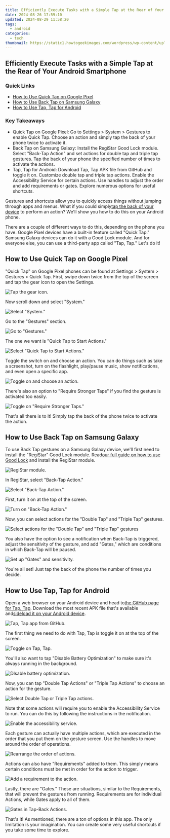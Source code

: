 ```yaml
---
title: Efficiently Execute Tasks with a Simple Tap at the Rear of Your Android Smartphone
date: 2024-08-26 17:59:10
updated: 2024-08-29 11:58:20
tags:
  - android
categories:
  - tech
thumbnail: https://static1.howtogeekimages.com/wordpress/wp-content/uploads/2023/09/android-tap-back.jpg
---
```


## Efficiently Execute Tasks with a Simple Tap at the Rear of Your Android Smartphone

### Quick Links

* [How to Use Quick Tap on Google Pixel](https://ai-driven-video-production.techidaily.com/updated-in-2024-avi-file-joiner-top-10-free-and-easy-to-use-software-options/)
* [How to Use Back Tap on Samsung Galaxy](https://android-location-track.techidaily.com/how-to-intercept-text-messages-on-xiaomi-redmi-note-12t-pro-drfone-by-drfone-virtual-android/)
* [How to Use Tap, Tap for Android](https://change-location.techidaily.com/in-2024-ultimate-guide-to-get-the-meltan-box-pokemon-go-for-vivo-y36i-drfone-by-drfone-virtual-android/)

### Key Takeaways

* Quick Tap on Google Pixel: Go to Settings > System > Gestures to enable Quick Tap. Choose an action and simply tap the back of your phone twice to activate it.
* Back Tap on Samsung Galaxy: Install the RegiStar Good Lock module. Select "Back-Tap Action" and set actions for double tap and triple tap gestures. Tap the back of your phone the specified number of times to activate the actions.
* Tap, Tap for Android: Download Tap, Tap APK file from GitHub and toggle it on. Customize double tap and triple tap actions. Enable the Accessibility Service for certain actions. Use handles to adjust the order and add requirements or gates. Explore numerous options for useful shortcuts.

 Gestures and shortcuts allow you to quickly access things without jumping through apps and menus. What if you could simply[tap the back of your device](https://ai-live-streaming.techidaily.com/updated-in-2024-10-free-football-streaming-sites-to-bookmark/) to perform an action? We'll show you how to do this on your Android phone.

 There are a couple of different ways to do this, depending on the phone you have. Google Pixel devices have a built-in feature called "Quick Tap." Samsung Galaxy devices can do it with a Good Lock module. And for everyone else, you can use a third-party app called "Tap, Tap." Let's do it!

## **How to Use Quick Tap on Google Pixel** 

 "Quick Tap" on Google Pixel phones can be found at Settings > System > Gestures > Quick Tap. First, swipe down twice from the top of the screen and tap the gear icon to open the Settings.

![Tap the gear icon.](https://static1.howtogeekimages.com/wordpress/wp-content/uploads/2023/08/screenshot_20230824-163306-1.png) 

 Now scroll down and select "System."

![Select "System."](https://static1.howtogeekimages.com/wordpress/wp-content/uploads/2023/09/screenshot_20230911-110042.png) 

 Go to the "Gestures" section.

![Go to "Gestures."](https://static1.howtogeekimages.com/wordpress/wp-content/uploads/2023/09/screenshot_20230911-110045.png) 

 The one we want is "Quick Tap to Start Actions."

![Select "Quick Tap to Start Actions."](https://static1.howtogeekimages.com/wordpress/wp-content/uploads/2023/09/screenshot_20230911-110048.png) 

 Toggle the switch on and choose an action. You can do things such as take a screenshot, turn on the flashlight, play/pause music, show notifications, and even open a specific app.

![Toggle on and choose an action.](https://static1.howtogeekimages.com/wordpress/wp-content/uploads/2023/09/screenshot_20230911-110058.png) 

 There's also an option to "Require Stronger Taps" if you find the gesture is activated too easily.

![Toggle on "Require Stronger Taps."](https://static1.howtogeekimages.com/wordpress/wp-content/uploads/2023/09/2023-09-11_14-49-18.png) 

 That's all there is to it! Simply tap the back of the phone twice to activate the action.

## **How to Use Back Tap on Samsung Galaxy** 

 To use Back Tap gestures on a Samsung Galaxy device, we'll first need to install the "RegiStar" Good Lock module. Read[our full guide on how to use Good Lock](https://extra-skills.techidaily.com/in-2024-metaverse-mastery-rapidly-assemble-your-digital-self/) and install the RegiStar module.

![RegiStar module.](https://static1.howtogeekimages.com/wordpress/wp-content/uploads/2023/09/screenshot_20230911_111606_good-lock.jpg) 

 In RegiStar, select "Back-Tap Action."

![Select "Back-Tap Action."](https://static1.howtogeekimages.com/wordpress/wp-content/uploads/2023/09/screenshot_20230911_111616_registar.jpg) 

 First, turn it on at the top of the screen.

![Turn on "Back-Tap Action."](https://static1.howtogeekimages.com/wordpress/wp-content/uploads/2023/09/screenshot_20230911_111745_registar.jpg) 

 Now, you can select actions for the "Double Tap" and "Triple Tap" gestures.

![Select actions for the "Double Tap" and "Triple Tap" gestures](https://static1.howtogeekimages.com/wordpress/wp-content/uploads/2023/09/screenshot_20230911_111718_registar.jpg) 

 You also have the option to see a notification when Back-Tap is triggered, adjust the sensitivity of the gesture, and add "Gates," which are conditions in which Back-Tap will be paused.

![Set up "Gates" and sensitivity.](https://static1.howtogeekimages.com/wordpress/wp-content/uploads/2023/09/2023-09-11_13-51-53.jpg) 

 You're all set! Just tap the back of the phone the number of times you decide.

## **How to Use Tap, Tap for Android** 

 Open a web browser on your Android device and head to[the GitHub page for Tap, Tap](https://github.com/KieronQuinn/TapTap). Download the most recent APK file that's available and[sideload it on your Android device](https://facebook-video-content.techidaily.com/updated-unlock-premium-quality-streaming-on-the-worlds-largest-network/).

![Tap, Tap app from GitHub.](https://static1.howtogeekimages.com/wordpress/wp-content/uploads/2023/09/screenshot_20230911_112146_edge.jpg) 

 The first thing we need to do with Tap, Tap is toggle it on at the top of the screen.

![Toggle on Tap, Tap.](https://static1.howtogeekimages.com/wordpress/wp-content/uploads/2023/09/screenshot_20230911_130424_tap-tap.jpg) 

 You'll also want to tap "Disable Battery Optimization" to make sure it's always running in the background.

![DIsable battery optimization.](https://static1.howtogeekimages.com/wordpress/wp-content/uploads/2023/09/screenshot_20230911_130255_tap-tap.jpg) 

 Now, you can tap "Double Tap Actions" or "Triple Tap Actions" to choose an action for the gesture.

![Select Double Tap or Triple Tap actions.](https://static1.howtogeekimages.com/wordpress/wp-content/uploads/2023/09/screenshot_20230911_130424_tap-tapa.jpg) 

 Note that some actions will require you to enable the Accessibility Service to run. You can do this by following the instructions in the notification.

![Enable the accessibility service.](https://static1.howtogeekimages.com/wordpress/wp-content/uploads/2023/09/screenshot_20230911_130551_settings.jpg) 

 Each gesture can actually have multiple actions, which are executed in the order that you put them on the gesture screen. Use the handles to move around the order of operations.

![Rearrange the order of actions.](https://static1.howtogeekimages.com/wordpress/wp-content/uploads/2023/09/screenshot_20230911_130831_tap-tap.jpg) 

 Actions can also have "Requirements" added to them. This simply means certain conditions must be met in order for the action to trigger.

![Add a requirement to the action.](https://static1.howtogeekimages.com/wordpress/wp-content/uploads/2023/09/2023-09-11_14-53-43.jpg) 

 Lastly, there are "Gates." These are situations, similar to the Requirements, that will prevent the gestures from running. Requirements are for individual Actions, while Gates apply to all of them.

![Gates in Tap-Back Actions.](https://static1.howtogeekimages.com/wordpress/wp-content/uploads/2023/09/screenshot_20230911_130341_tap-tap.jpg) 

 That's it! As mentioned, there are a ton of options in this app. The only limitation is your imagination. You can create some very useful shortcuts if you take some time to explore.

<ins class="adsbygoogle"
     style="display:block"
     data-ad-format="autorelaxed"
     data-ad-client="ca-pub-7571918770474297"
     data-ad-slot="1223367746"></ins>



<ins class="adsbygoogle"
     style="display:block"
     data-ad-client="ca-pub-7571918770474297"
     data-ad-slot="8358498916"
     data-ad-format="auto"
     data-full-width-responsive="true"></ins>
